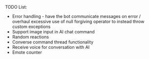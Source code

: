 ﻿TODO List:

- Error handling - have the bot communicate messages on error / overhaul excessive use of null forgiving operator to instead throw custom exceptions
- Support image input in AI chat command
- Random reactions
- Converse command thread functionality
- Receive voice for conversation with AI
- Emote counter
